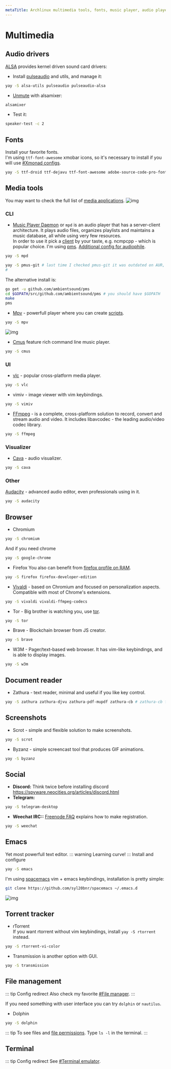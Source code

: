 ```yaml
---
metaTitle: Archlinux multimedia tools, fonts, music player, audio player, file manager, blockchain browser brave | ArchCheatSheet
---
```


# Multimedia
<a id="multimedia"></a>

## Audio drivers
<a id="audio-drivers"></a>
[ALSA](https://wiki.archlinux.org/index.php/Advanced_Linux_Sound_Architecture#Installation) provides kernel driven sound card drivers: 
- Install [pulseaudio](https://wiki.archlinux.org/index.php/PulseAudio#Installation) and utils, and manage it:
```sh
yay -S alsa-utils pulseaudio pulseaudio-alsa
``` 
- [Unmute](https://wiki.archlinux.org/index.php/Advanced_Linux_Sound_Architecture#Unmute_with_alsamixer) with alsamixer:
```sh
alsamixer
```
- Test it:
```sh
speaker-test -c 2
```
## Fonts
<a id="fonts"></a>
Install your favorite fonts.   
I'm using `ttf-font-awesome` xmobar icons, so it's necessary to install if you will use [#Xmonad configs](xmonad-configuration.md#xmonad-configuration).
```sh
yay -S ttf-droid ttf-dejavu ttf-font-awesome adobe-source-code-pro-fonts
``` 

## Media tools
<a id="media-tools"></a>
You may want to check the full list of [media applications](https://wiki.archlinux.org/index.php/List_of_applications/Multimedia).
![img](/images/mpd.gif)

### CLI
- [Music Player Daemon](https://wiki.archlinux.org/index.php/Music_Player_Daemon) or `mpd` is an audio player that has a server-client architecture. It plays audio files, organizes playlists and maintains a music database, all while using very few resources.   
In order to use it pick a [client](https://wiki.archlinux.org/index.php/Music_Player_Daemon#Clients) by your taste, e.g. ncmpcpp - which is popular choice. I'm using [pms](https://github.com/ambientsound/pms). [Additional config for audiophile](http://lacocina.nl/audiophile-mpd).
```sh
yay -S mpd 
``` 
```sh
yay -S pmus-git # last time I checked pmus-git it was outdated on AUR, except some features like multiselect everything works fine
#
```
The alternative install is:
```sh
go get -u github.com/ambientsound/pms
cd $GOPATH/src/github.com/ambientsound/pms # you should have $GOPATH
make
pms
``` 
- [Mpv](https://wiki.archlinux.org/index.php/Mpv) - powerfull player where you can create [scripts](https://github.com/mpv-player/mpv/wiki/User-Scripts).

```sh
yay -S mpv
``` 
![img](/images/accordion.gif "mpv float and with accordion layout")
- [Cmus](https://wiki.archlinux.org/index.php/Cmus) feature rich command line music player.

```sh
yay -S cmus
``` 
### UI
- [vlc](https://www.videolan.org/vlc/) - popular cross-platform media player.
```sh
yay -S vlc
``` 
- vimiv - image viewer with vim keybindings.
```sh
yay -S vimiv
``` 
- [FFmpeg](https://wiki.archlinux.org/index.php/FFmpeg) - is a complete, cross-platform solution to record, convert and stream audio and video. It includes libavcodec - the leading audio/video codec library.
```sh
yay -S ffmpeg
``` 
### Visualizer
- [Cava](https://github.com/karlstav/cava) - audio visualizer.
```sh
yay -S cava
``` 
### Other
[Audacity](https://www.audacityteam.org/) - advanced audio editor, even professionals using in it.
```sh
yay -S audacity
``` 

## Browser
<a id="browser"></a>
- Chromium
```sh
yay -S chromium
``` 
And if you need chrome
```sh
yay -S google-chrome
``` 
- Firefox
You also can benefit from [firefox profile on RAM](https://wiki.archlinux.org/index.php/Firefox/Profile_on_RAM).
```sh
yay -S firefox firefox-developer-edition
``` 
- [Vivaldi](https://vivaldi.com/) - based on Chromium and focused on personalization aspects. Compatible with most of Chrome's extensions.
```sh
yay -S vivaldi vivaldi-ffmpeg-codecs
``` 
- Tor - Big brother is watching you, use [tor](https://wiki.archlinux.org/index.php/Tor).
```sh
yay -S tor
``` 
- Brave - Blockchain browser from JS creator.
```sh
yay -S brave
``` 
- W3M - Pager/text-based web browser. It has vim-like keybindings, and is able to display images.
```sh
yay -S w3m
``` 



## Document reader
<a id="document-reader"></a>
- Zathura - text reader, minimal and useful if you like key control.
```sh
yay -S zathura zathura-djvu zathura-pdf-mupdf zathura-cb # zathura-cb for comicbook support
``` 

## Screenshots
<a id="screenshots"></a>
- Scrot - simple and flexible solution to make screenshots.
```sh
yay -S scrot
``` 
- Byzanz - simple screencast tool that produces GIF animations.
```sh
yay -S byzanz
``` 

## Social
<a id="social-tools"></a>
- **Discord:** Think twice before installing discord
<https://spyware.neocities.org/articles/discord.html>
- **Telegram:** 
```sh
yay -S telegram-desktop
``` 
- **Weechat IRC::** [Freenode FAQ](https://freenode.net/kb/answer/registration) explains how to make registration.
```sh
yay -S weechat
``` 

## Emacs
<a id="emacs"></a>
Yet most powerfull text editor. 
::: warning
Learning curve!
:::
Install and configure
```sh
yay -S emacs
``` 
I'm using [spacemacs](https://github.com/syl20bnr/spacemacs#introduction) vim + emacs keybindings, installation is pretty simple:
```sh
git clone https://github.com/syl20bnr/spacemacs ~/.emacs.d
```
![img](/images/spacemacs.png)


## Torrent tracker
<a id="torrent-tracker"></a>
- rTorrent   
If you want rtorrent without vim keybindings, install `yay -S rtorrent` instead.
```sh
yay -S rtorrent-vi-color
``` 
- Transmission is another option with GUI.
```sh
yay -S transmission
``` 

## File management
<a id="file-management"></a>
::: tip Config redirect
Also check my favorite [#File manager](xmonad-configuration.md#file-manager).
:::

If you need something with user interface you can try `dolphin` or `nautilus`.   
- Dolphin
```sh
yay -S dolphin
``` 
::: tip
To see files and [file permissions](https://wiki.archlinux.org/index.php/File_permissions_and_attributes#Changing_permissions). Type `ls -l` in the terminal.
:::

## Terminal
<a id="terminal"></a>
::: tip Config redirect
See [#Terminal emulator](xmonad-configuration.md#terminal-emulator).
